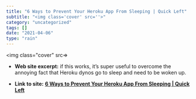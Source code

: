 ```yaml
---
title: "6 Ways to Prevent Your Heroku App From Sleeping | Quick Left"
subtitle: "<img class='cover' src=''>"
category: "uncategorized"
tags: []
date: "2021-04-06"
type: "rain"
---
```

<img class="cover" src=>



* **Web site excerpt:** if this works, it’s super useful to overcome the annoying fact that Heroku dynos go to sleep and need to be woken up.

* **Link to site:** **[6 Ways to Prevent Your Heroku App From Sleeping | Quick Left](https://quickleft.com/blog/6-easy-ways-to-prevent-your-heroku-node-app-from-sleeping)**